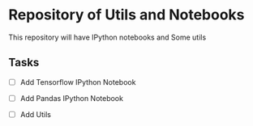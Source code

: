 # Repository of Utils and Notebooks

This repository will have IPython notebooks and Some utils


## Tasks

* [ ] Add Tensorflow IPython Notebook
* [ ] Add Pandas IPython Notebook
* [ ] Add Utils


